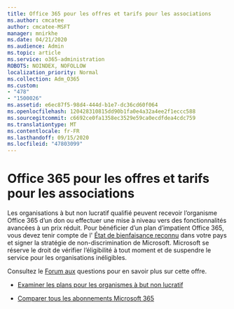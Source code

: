```yaml
---
title: Office 365 pour les offres et tarifs pour les associations
ms.author: cmcatee
author: cmcatee-MSFT
manager: mnirkhe
ms.date: 04/21/2020
ms.audience: Admin
ms.topic: article
ms.service: o365-administration
ROBOTS: NOINDEX, NOFOLLOW
localization_priority: Normal
ms.collection: Adm_O365
ms.custom:
- "478"
- "1500026"
ms.assetid: e6ec87f5-98d4-444d-b1e7-dc36cd60f064
ms.openlocfilehash: 120428310815dd90b1fa0e4a32a4ee2f1eccc588
ms.sourcegitcommit: c6692ce0fa1358ec3529e59ca0ecdfdea4cdc759
ms.translationtype: MT
ms.contentlocale: fr-FR
ms.lasthandoff: 09/15/2020
ms.locfileid: "47803099"
---
```

# <a name="office-365-for-nonprofit-plans-and-pricing"></a>Office 365 pour les offres et tarifs pour les associations

Les organisations à but non lucratif qualifié peuvent recevoir l’organisme Office 365 d’un don ou effectuer une mise à niveau vers des fonctionnalités avancées à un prix réduit. Pour bénéficier d’un plan d’impatient Office 365, vous devez tenir compte de l' [État de bienfaisance reconnu](https://go.microsoft.com/fwlink/p/?LinkID=330253) dans votre pays et signer la stratégie de non-discrimination de Microsoft. Microsoft se réserve le droit de vérifier l’éligibilité à tout moment et de suspendre le service pour les organisations inéligibles.
  
Consultez le [Forum aux](https://products.office.com/nonprofit/office-365-nonprofit) questions pour en savoir plus sur cette offre.
  
- [Examiner les plans pour les organismes à but non lucratif](https://products.office.com/nonprofit/office-365-nonprofit-plans-and-pricing?tab=1)

- [Comparer tous les abonnements Microsoft 365](https://products.office.com/business/compare-more-office-365-for-business-plans)